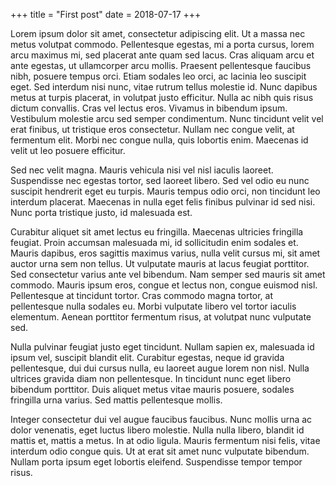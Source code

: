 +++
title = "First post"
date = 2018-07-17
+++

Lorem ipsum dolor sit amet, consectetur adipiscing elit. Ut a massa nec metus volutpat commodo. Pellentesque egestas, mi a porta cursus, lorem arcu maximus mi, sed placerat ante quam sed lacus. Cras aliquam arcu et ante egestas, ut ullamcorper arcu mollis. Praesent pellentesque faucibus nibh, posuere tempus orci. Etiam sodales leo orci, ac lacinia leo suscipit eget. Sed interdum nisi nunc, vitae rutrum tellus molestie id. Nunc dapibus metus at turpis placerat, in volutpat justo efficitur. Nulla ac nibh quis risus dictum convallis. Cras vel lectus eros. Vivamus in bibendum ipsum. Vestibulum molestie arcu sed semper condimentum. Nunc tincidunt velit vel erat finibus, ut tristique eros consectetur. Nullam nec congue velit, at fermentum elit. Morbi nec congue nulla, quis lobortis enim. Maecenas id velit ut leo posuere efficitur.

Sed nec velit magna. Mauris vehicula nisi vel nisl iaculis laoreet. Suspendisse nec egestas tortor, sed laoreet libero. Sed vel odio eu nunc suscipit hendrerit eget eu turpis. Mauris tempus odio orci, non tincidunt leo interdum placerat. Maecenas in nulla eget felis finibus pulvinar id sed nisi. Nunc porta tristique justo, id malesuada est.

Curabitur aliquet sit amet lectus eu fringilla. Maecenas ultricies fringilla feugiat. Proin accumsan malesuada mi, id sollicitudin enim sodales et. Mauris dapibus, eros sagittis maximus varius, nulla velit cursus mi, sit amet auctor urna sem non tellus. Ut vulputate mauris at lacus feugiat porttitor. Sed consectetur varius ante vel bibendum. Nam semper sed mauris sit amet commodo. Mauris ipsum eros, congue et lectus non, congue euismod nisl. Pellentesque at tincidunt tortor. Cras commodo magna tortor, at pellentesque nulla sodales eu. Morbi vulputate libero vel tortor iaculis elementum. Aenean porttitor fermentum risus, at volutpat nunc vulputate sed.

Nulla pulvinar feugiat justo eget tincidunt. Nullam sapien ex, malesuada id ipsum vel, suscipit blandit elit. Curabitur egestas, neque id gravida pellentesque, dui dui cursus nulla, eu laoreet augue lorem non nisl. Nulla ultrices gravida diam non pellentesque. In tincidunt nunc eget libero bibendum porttitor. Duis aliquet metus vitae mauris posuere, sodales fringilla urna varius. Sed mattis pellentesque mollis.

Integer consectetur dui vel augue faucibus faucibus. Nunc mollis urna ac dolor venenatis, eget luctus libero molestie. Nulla nulla libero, blandit id mattis et, mattis a metus. In at odio ligula. Mauris fermentum nisi felis, vitae interdum odio congue quis. Ut at erat sit amet nunc vulputate bibendum. Nullam porta ipsum eget lobortis eleifend. Suspendisse tempor tempor risus.
